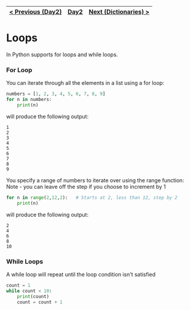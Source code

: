 |[< Previous (Day2)](../README.md) | [Day2](../README.md)| [Next (Dictionaries) >](Dictionaries.md) |
|----|----|----|
# Loops

In Python supports for loops and while loops.

### For Loop
You can iterate through all the elements in a list using a for loop:

```python
numbers = [1, 2, 3, 4, 5, 6, 7, 8, 9]
for n in numbers:
    print(n)
```
will produce the following output:
```
1
2
3
4
5
6
7
8
9
```

You specify a range of numbers to iterate over using the range function:
Note - you can leave off the step if you choose to increment by 1

```python
for n in range(2,12,2):   # Starts at 2, less than 12, step by 2
    print(n)
```
will produce the following output:
```
2
4
6
8
10
```

### While Loops

A while loop will repeat until the loop condition isn't satisfied

```python
count = 1
while count < 10:
    print(count)
    count = count + 1
```
